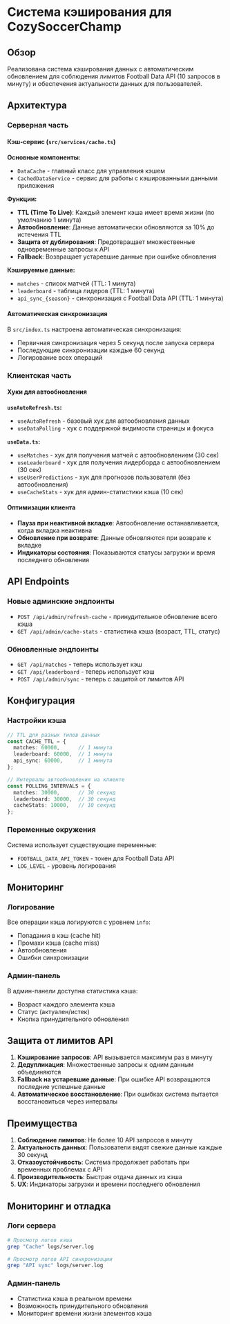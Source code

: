 # Система кэширования для CozySoccerChamp

## Обзор

Реализована система кэширования данных с автоматическим обновлением для соблюдения лимитов Football Data API (10 запросов в минуту) и обеспечения актуальности данных для пользователей.

## Архитектура

### Серверная часть

#### Кэш-сервис (`src/services/cache.ts`)

**Основные компоненты:**
- `DataCache` - главный класс для управления кэшем
- `CachedDataService` - сервис для работы с кэшированными данными приложения

**Функции:**
- **TTL (Time To Live)**: Каждый элемент кэша имеет время жизни (по умолчанию 1 минута)
- **Автообновление**: Данные автоматически обновляются за 10% до истечения TTL
- **Защита от дублирования**: Предотвращает множественные одновременные запросы к API
- **Fallback**: Возвращает устаревшие данные при ошибке обновления

**Кэшируемые данные:**
- `matches` - список матчей (TTL: 1 минута)
- `leaderboard` - таблица лидеров (TTL: 1 минута) 
- `api_sync_{season}` - синхронизация с Football Data API (TTL: 1 минута)

#### Автоматическая синхронизация

В `src/index.ts` настроена автоматическая синхронизация:
- Первичная синхронизация через 5 секунд после запуска сервера
- Последующие синхронизации каждые 60 секунд
- Логирование всех операций

### Клиентская часть

#### Хуки для автообновления

**`useAutoRefresh.ts`:**
- `useAutoRefresh` - базовый хук для автообновления данных
- `useDataPolling` - хук с поддержкой видимости страницы и фокуса

**`useData.ts`:**
- `useMatches` - хук для получения матчей с автообновлением (30 сек)
- `useLeaderboard` - хук для получения лидерборда с автообновлением (30 сек)
- `useUserPredictions` - хук для прогнозов пользователя (без автообновления)
- `useCacheStats` - хук для админ-статистики кэша (10 сек)

#### Оптимизации клиента

- **Пауза при неактивной вкладке**: Автообновление останавливается, когда вкладка неактивна
- **Обновление при возврате**: Данные обновляются при возврате к вкладке
- **Индикаторы состояния**: Показываются статусы загрузки и время последнего обновления

## API Endpoints

### Новые админские эндпоинты

- `POST /api/admin/refresh-cache` - принудительное обновление всего кэша
- `GET /api/admin/cache-stats` - статистика кэша (возраст, TTL, статус)

### Обновленные эндпоинты

- `GET /api/matches` - теперь использует кэш
- `GET /api/leaderboard` - теперь использует кэш  
- `POST /api/admin/sync` - теперь с защитой от лимитов API

## Конфигурация

### Настройки кэша

```typescript
// TTL для разных типов данных
const CACHE_TTL = {
  matches: 60000,      // 1 минута
  leaderboard: 60000,  // 1 минута
  api_sync: 60000,     // 1 минута
};

// Интервалы автообновления на клиенте
const POLLING_INTERVALS = {
  matches: 30000,      // 30 секунд
  leaderboard: 30000,  // 30 секунд
  cacheStats: 10000,   // 10 секунд
};
```

### Переменные окружения

Система использует существующие переменные:
- `FOOTBALL_DATA_API_TOKEN` - токен для Football Data API
- `LOG_LEVEL` - уровень логирования

## Мониторинг

### Логирование

Все операции кэша логируются с уровнем `info`:
- Попадания в кэш (cache hit)
- Промахи кэша (cache miss)
- Автообновления
- Ошибки синхронизации

### Админ-панель

В админ-панели доступна статистика кэша:
- Возраст каждого элемента кэша
- Статус (актуален/истек)
- Кнопка принудительного обновления

## Защита от лимитов API

1. **Кэширование запросов**: API вызывается максимум раз в минуту
2. **Дедупликация**: Множественные запросы к одним данным объединяются
3. **Fallback на устаревшие данные**: При ошибке API возвращаются последние успешные данные
4. **Автоматическое восстановление**: При ошибках система пытается восстановиться через интервалы

## Преимущества

1. **Соблюдение лимитов**: Не более 10 API запросов в минуту
2. **Актуальность данных**: Пользователи видят свежие данные каждые 30 секунд
3. **Отказоустойчивость**: Система продолжает работать при временных проблемах с API
4. **Производительность**: Быстрая отдача данных из кэша
5. **UX**: Индикаторы загрузки и времени последнего обновления

## Мониторинг и отладка

### Логи сервера
```bash
# Просмотр логов кэша
grep "Cache" logs/server.log

# Просмотр логов API синхронизации
grep "API sync" logs/server.log
```

### Админ-панель
- Статистика кэша в реальном времени
- Возможность принудительного обновления
- Мониторинг времени жизни элементов кэша
